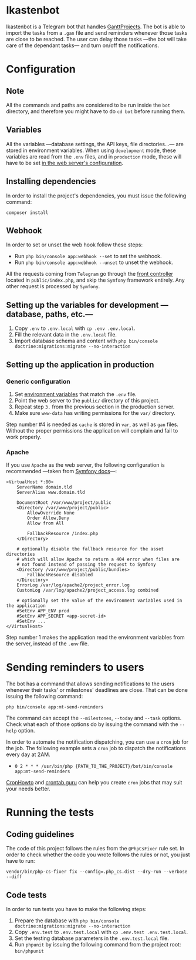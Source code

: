 # Ikastenbot

Ikastenbot is a Telegram bot that handles [GanttProjects][gantt-project-page].
The bot is able to import the tasks from a `.gan` file and send reminders
whenever those tasks are close to be reached. The user can delay those tasks
—the bot will take care of the dependant tasks— and turn on/off the
notifications.

# Configuration
## Note
All the commands and paths are considered to be run inside the `bot` directory,
and therefore you might have to do `cd bot` before running them.

## Variables
All the variables —database settings, the API keys, file directories...— are
stored in environment variables. When using `development` mode, these variables
are read from the `.env` files, and in `production` mode, these will have to be
set [in the web server's configuration][apache-docs-env].

## Installing dependencies
In order to install the project's dependencies, you must issue the following
command:

`composer install`

## Webhook
In order to set or unset the web hook follow these steps:

* Run `php bin/console app:webhook --set` to set the webhook.
* Run `php bin/console app:webhook --unset` to unset the webhook.

All the requests coming from `Telegram` go through the
[front controller][wiki-front-controller] located in `public/index.php`, and
skip the `Symfony` framework entirely. Any other request is processed by
`Symfony`.

## Setting up the variables for development —database, paths, etc.—
1. Copy `.env` to `.env.local` with `cp .env .env.local`.
2. Fill the relevant data in the `.env.local` file.
3. Import database schema and content with
    `php bin/console doctrine:migrations:migrate --no-interaction`

## Setting up the application in production
### Generic configuration
1. Set [environment variables][apache-docs-env] that match the `.env` file.
2. Point the web server to the `public/` directory of this project.
3. Repeat step `3.` from the previous section in the production server.
4. Make sure `www-data` has writing permissions for the `var/` directory.

Step number \#4 is needed as `cache` is stored in `var`, as well as `gan`
files. Without the proper permissions the application will complain and fail
to work properly.

### Apache
If you use `Apache` as the web server, the following configuration is
recommended —taken from [Symfony docs][symfony-docs-apache-prod]—:
```
<VirtualHost *:80>
    ServerName domain.tld
    ServerAlias www.domain.tld

    DocumentRoot /var/www/project/public
    <Directory /var/www/project/public>
        AllowOverride None
        Order Allow,Deny
        Allow from All

        FallbackResource /index.php
    </Directory>

    # optionally disable the fallback resource for the asset directories
    # which will allow Apache to return a 404 error when files are
    # not found instead of passing the request to Symfony
    <Directory /var/www/project/public/bundles>
        FallbackResource disabled
    </Directory>
    ErrorLog /var/log/apache2/project_error.log
    CustomLog /var/log/apache2/project_access.log combined

    # optionally set the value of the environment variables used in the application
    #SetEnv APP_ENV prod
    #SetEnv APP_SECRET <app-secret-id>
    #SetEnv ...
</VirtualHost>
```

Step number 1 makes the application read the environment variables from the
server, instead of the `.env` file.

# Sending reminders to users
The bot has a command that allows sending notifications to the users whenever
their tasks' or milestones' deadlines are close. That can be done issuing the
following command:

`php bin/console app:mt-send-reminders`

The command can accept the `--milestones`, `--today` and `--task` options.
Check what each of those options do by issuing the command with the `--help`
option.

In order to automate the notification dispatching, you can use a `cron` job for
the job. The following example sets a `cron` job to dispatch the notifications
every day at 2AM.

* `0 2 * * * /usr/bin/php {PATH_TO_THE_PROJECT}/bot/bin/console app:mt-send-reminders`

[CronHowto][ubuntu-docs-cron-howto] and [crontab.guru][crontab-guru-page] can
help you create `cron` jobs that may suit your needs better.

# Running the tests
## Coding guidelines
The code of this project follows the rules from the `@PhpCsFixer` rule set. In
order to check whether the code you wrote follows the rules or not, you just
have to run:

`vendor/bin/php-cs-fixer fix --config=.php_cs.dist --dry-run --verbose --diff`

## Code tests
In order to run tests you have to make the following steps:

1. Prepare the database with
    `php bin/console doctrine:migrations:migrate --no-interaction`
2. Copy `.env.test` to `.env.test.local` with `cp .env.test .env.test.local`.
3. Set the testing database parameters in the `.env.test.local` file.
4. Run `phpunit` by issuing the following command from the project root:
    `bin/phpunit`

[gantt-project-page]: https://www.ganttproject.biz/
[apache-docs-env]: https://httpd.apache.org/docs/2.4/mod/mod_env.html#setenv
[wiki-front-controller]: https://en.wikipedia.org/wiki/Front_controller
[symfony-docs-apache-prod]: https://symfony.com/doc/current/setup/web_server_configuration.html#apache-with-mod-php-php-cgi
[ubuntu-docs-cron-howto]: https://help.ubuntu.com/community/CronHowto
[crontab-guru-page]: https://crontab.guru/
